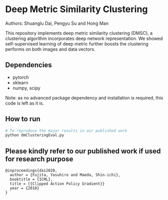# Deep Metric Similarity Clustering
Authors: Shuanglu Dai, Pengyu Su and Hong Man

This repository implements deep metric similarity clustering (DMSC), a clustering algorithm incorporates deep network representation. We showed self-supervised learning of deep metric further boosts the clustering performs on both images and data vectors.

## Dependencies

- pytorch
- sklearn
- numpy, scipy

Note: as no advanced package dependency and installation is required, this code is left as it is. 

## How to run

```bash
# To reproduce the major results in our published work
python dmClusteringEval.py
```

## Please kindly refer to our published work if used for research purpose

```
@inproceedings{dai2020,
  author = {Fujita, Yasuhiro and Maeda, Shin-ichi},
  booktitle = {ICML},
  title = {{Clipped Action Policy Gradient}}
  year = {2018}
}
```


